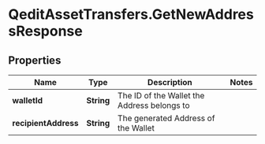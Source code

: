 # QeditAssetTransfers.GetNewAddressResponse

## Properties
Name | Type | Description | Notes
------------ | ------------- | ------------- | -------------
**walletId** | **String** | The ID of the Wallet the Address belongs to | 
**recipientAddress** | **String** | The generated Address of the Wallet | 



